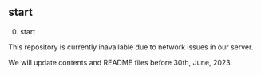 ## start

0. start

This repository is currently inavailable due to network issues in our server.

We will update contents and README files before 30th, June, 2023.